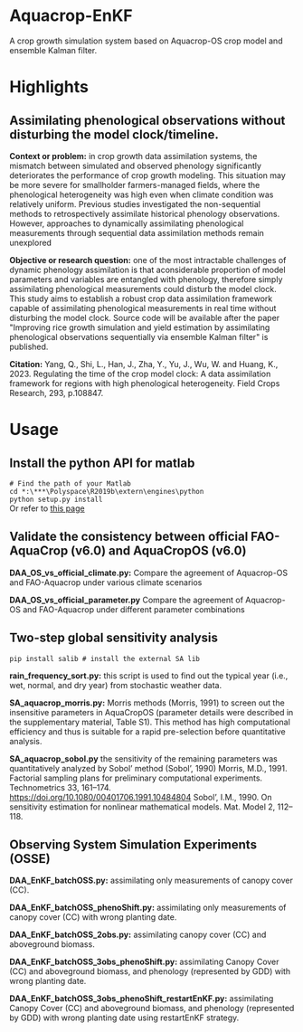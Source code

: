 # Aquacrop-EnKF
A crop growth simulation system based on Aquacrop-OS crop model and ensemble Kalman filter.

# Highlights
## Assimilating phenological observations without disturbing the model clock/timeline.

**Context or problem:** in crop growth data assimilation systems, the mismatch between simulated and observed phenology significantly deteriorates the performance of crop growth modeling. This situation may be more severe for smallholder farmers-managed fields, where the phenological heterogeneity was high even when climate condition was relatively uniform. Previous studies investigated the non-sequential methods to retrospectively assimilate historical phenology observations. However, approaches to dynamically assimilating phenological measurements through sequential data assimilation methods remain unexplored

**Objective or research question:** one of the most intractable challenges of dynamic phenology assimilation is that aconsiderable proportion of model parameters and variables are entangled with phenology, therefore simply assimilating phenological measurements could disturb the model clock. This study aims to establish a robust crop
data assimilation framework capable of assimilating phenological measurements in real time without disturbing the model clock.
Source code will be available after the paper "Improving rice growth simulation and yield estimation by assimilating phenological observations sequentially via ensemble Kalman filter" is published.

**Citation:** Yang, Q., Shi, L., Han, J., Zha, Y., Yu, J., Wu, W. and Huang, K., 2023. Regulating the time of the crop model clock: A data assimilation framework for regions with high phenological heterogeneity. Field Crops Research, 293, p.108847.

# Usage
## Install the python API for matlab

```# Find the path of your Matlab```<br>
```cd *:\***\Polyspace\R2019b\extern\engines\python```<br>
```python setup.py install```<br>
Or refer to [this page](https://www.mathworks.com/help/matlab/matlab_external/install-the-matlab-engine-for-python.html)

## Validate the consistency between official FAO-AquaCrop (v6.0) and AquaCropOS (v6.0) 

**DAA_OS_vs_official_climate.py:** Compare the agreement of Aquacrop-OS and FAO-Aquacrop under various climate scenarios

**DAA_OS_vs_official_parameter.py** Compare the agreement of Aquacrop-OS and FAO-Aquacrop under different parameter combinations

## Two-step global sensitivity analysis

```pip install salib # install the external SA lib```

**rain_frequency_sort.py:** this script is used to find out the typical year (i.e., wet, normal, and dry year) from stochastic weather data.

**SA_aquacrop_morris.py:** Morris methods (Morris, 1991) to screen out the insensitive parameters in AquaCropOS (parameter details were described in the supplementary
material, Table S1). This method has high computational efficiency and thus is suitable for a rapid pre-selection before quantitative analysis. 

**SA_aquacrop_sobol.py** the sensitivity of the remaining parameters was quantitatively analyzed by Sobol’ method (Sobol’, 1990)
Morris, M.D., 1991. Factorial sampling plans for preliminary computational experiments. Technometrics 33, 161–174. https://doi.org/10.1080/00401706.1991.10484804
Sobol’, I.M., 1990. On sensitivity estimation for nonlinear mathematical models. Mat. Model 2, 112–118.

##  Observing System Simulation Experiments (OSSE)

**DAA_EnKF_batchOSS.py:** assimilating only measurements of canopy cover (CC).

**DAA_EnKF_batchOSS_phenoShift.py:** assimilating only measurements of canopy cover (CC) with wrong planting date.

**DAA_EnKF_batchOSS_2obs.py:** assimilating canopy cover (CC) and aboveground biomass.

**DAA_EnKF_batchOSS_3obs_phenoShift.py:** assimilating Canopy Cover (CC) and aboveground biomass, and phenology (represented by GDD) with wrong planting date.

**DAA_EnKF_batchOSS_3obs_phenoShift_restartEnKF.py:** assimilating Canopy Cover (CC) and aboveground biomass, and phenology (represented by GDD) with wrong planting date using restartEnKF strategy.
